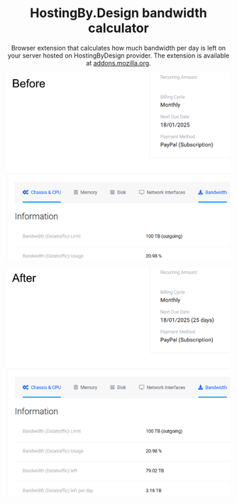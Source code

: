 <h1 align="center">
    HostingBy.Design bandwidth calculator
</h1>

<p align="center">
    Browser extension that calculates how much bandwidth per day is left on your server hosted on HostingByDesign provider. The extension is available at <a href="https://addons.mozilla.org/en-US/firefox/addon/hbdbc/">addons.mozilla.org</a>.
</p>

<p align="center">
    <img alt="before" src="screenshots/before.png" />
</p>

<p align="center">
    <img alt="after" src="screenshots/after.png" />
</p>